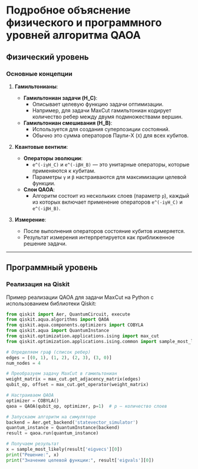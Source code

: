 # Подробное объяснение физического и программного уровней алгоритма QAOA

## Физический уровень

### Основные концепции

1. **Гамильтонианы**:
   - **Гамильтониан задачи (H_C)**:
     - Описывает целевую функцию задачи оптимизации.
     - Например, для задачи MaxCut гамильтониан кодирует количество ребер между двумя подмножествами вершин.
   - **Гамильтониан смешивания (H_B)**:
     - Используется для создания суперпозиции состояний.
     - Обычно это сумма операторов Паули-X (`X`) для всех кубитов.

2. **Квантовые вентили**:
   - **Операторы эволюции**:
     - `e^(-iγH_C)` и `e^(-iβH_B)` — это унитарные операторы, которые применяются к кубитам.
     - Параметры `γ` и `β` настраиваются для максимизации целевой функции.
   - **Слои QAOA**:
     - Алгоритм состоит из нескольких слоев (параметр `p`), каждый из которых включает применение операторов `e^(-iγH_C)` и `e^(-iβH_B)`.

3. **Измерение**:
   - После выполнения операторов состояние кубитов измеряется.
   - Результат измерения интерпретируется как приближенное решение задачи.

---

## Программный уровень

### Реализация на Qiskit

Пример реализации QAOA для задачи MaxCut на Python с использованием библиотеки Qiskit:

```python
from qiskit import Aer, QuantumCircuit, execute
from qiskit.aqua.algorithms import QAOA
from qiskit.aqua.components.optimizers import COBYLA
from qiskit.aqua import QuantumInstance
from qiskit.optimization.applications.ising import max_cut
from qiskit.optimization.applications.ising.common import sample_most_likely

# Определяем граф (список ребер)
edges = [(0, 1), (1, 2), (2, 3), (3, 0)]
num_nodes = 4

# Преобразуем задачу MaxCut в гамильтониан
weight_matrix = max_cut.get_adjacency_matrix(edges)
qubit_op, offset = max_cut.get_operator(weight_matrix)

# Настраиваем QAOA
optimizer = COBYLA()
qaoa = QAOA(qubit_op, optimizer, p=1)  # p — количество слоев

# Запускаем алгоритм на симуляторе
backend = Aer.get_backend('statevector_simulator')
quantum_instance = QuantumInstance(backend)
result = qaoa.run(quantum_instance)

# Получаем результат
x = sample_most_likely(result['eigvecs'][0])
print("Решение:", x)
print("Значение целевой функции:", result['eigvals'][0])